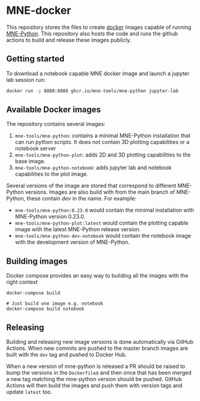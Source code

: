 # MNE-docker

This repository stores the files to create [docker](https://docs.docker.com/get-docker/) images
capable of running [MNE-Python](https://mne.tools).
This repository also hosts the code and runs the github actions to build and release these images publicly.

## Getting started

To download a notebook capable MNE docker image and launch a jupyter lab session run:

```bash
docker run -p 8888:8888 ghcr.io/mne-tools/mne-python jupyter-lab
```

## Available Docker images

The repository contains several images:

1. `mne-tools/mne-python`: contains a minimal MNE-Python installation that can run python scripts. It does not contain 3D plotting capabilities or a notebook server
2. `mne-tools/mne-python-plot`: adds 2D and 3D plotting capabilities to the base image.
3. `mne-tools/mne-python-notebook`: adds jupyter lab and notebook capabilities to the plot image.

Several versions of the image are stored that correspond to different MNE-Python versions.
Images are also build with from the main branch of MNE-Python, these contain _dev_ in the name.
For example:

* `mne-tools/mne-python:0.23.0` would contain the minimal installation with MNE-Python version 0.23.0.
* `mne-tools/mne-python-plot:latest` would contain the plotting capable image with  the latest MNE-Python release version.
* `mne-tools/mne-python-dev-notebook` would contain the notebook image with the development version of MNE-Python.


## Building images

Docker compose provides an easy way to building all the images with the right context

```
docker-compose build

# Just build one image e.g. notebook
docker-compose build notebook
```

## Releasing

Building and releasing new image versions is done automatically via GitHub Actions. When new commits are
pushed to the master branch images are built with the `dev` tag and pushed to Docker Hub.

When a new version of mne-python is released a PR should be raised to bump the versions in
the `Dockerfile`s and then once that has been merged a new tag matching the mne-python version
should be pushed. GitHub Actions will then build the images and push them with version tags and update
`latest` too.
